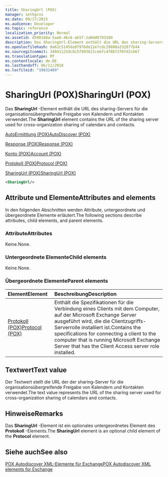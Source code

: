 ```yaml
---
title: SharingUrl (POX)
manager: sethgros
ms.date: 09/17/2015
ms.audience: Developer
ms.topic: reference
localization_priority: Normal
ms.assetid: d590188a-5aa6-46c6-ab5f-2a0dd6793109
description: Das SharingUrl-Element enthält die URL des sharing-Servers für die organisationsübergreifende Freigabe von Kalendern und Kontakten verwendet.
ms.openlocfilehash: 0a62c5145da97976de12e7cdc29800a332877b44
ms.sourcegitcommit: 34041125dc8c5f993b21cebfc4f8b72f0fd2cb6f
ms.translationtype: MT
ms.contentlocale: de-DE
ms.lasthandoff: 06/11/2018
ms.locfileid: "19831489"
---
```

# <a name="sharingurl-pox"></a><span data-ttu-id="72ef7-103">SharingUrl (POX)</span><span class="sxs-lookup"><span data-stu-id="72ef7-103">SharingUrl (POX)</span></span>

<span data-ttu-id="72ef7-104">Das **SharingUrl** -Element enthält die URL des sharing-Servers für die organisationsübergreifende Freigabe von Kalendern und Kontakten verwendet.</span><span class="sxs-lookup"><span data-stu-id="72ef7-104">The **SharingUrl** element contains the URL of the sharing server used for cross-organization sharing of calendars and contacts.</span></span> 
  
[<span data-ttu-id="72ef7-105">AutoErmittlung (POX)</span><span class="sxs-lookup"><span data-stu-id="72ef7-105">AutoDiscover (POX)</span></span>](autodiscover-pox.md)
  
[<span data-ttu-id="72ef7-106">Response (POX)</span><span class="sxs-lookup"><span data-stu-id="72ef7-106">Response (POX)</span></span>](response-pox.md)
  
[<span data-ttu-id="72ef7-107">Konto (POX)</span><span class="sxs-lookup"><span data-stu-id="72ef7-107">Account (POX)</span></span>](account-pox.md)
  
[<span data-ttu-id="72ef7-108">Protokoll (POX)</span><span class="sxs-lookup"><span data-stu-id="72ef7-108">Protocol (POX)</span></span>](protocol-pox.md)
  
[<span data-ttu-id="72ef7-109">SharingUrl (POX)</span><span class="sxs-lookup"><span data-stu-id="72ef7-109">SharingUrl (POX)</span></span>](sharingurl-pox.md)
  
```XML
<SharingUrl/>
```

## <a name="attributes-and-elements"></a><span data-ttu-id="72ef7-110">Attribute und Elemente</span><span class="sxs-lookup"><span data-stu-id="72ef7-110">Attributes and elements</span></span>

<span data-ttu-id="72ef7-111">In den folgenden Abschnitten werden Attribute, untergeordnete und übergeordnete Elemente erläutert.</span><span class="sxs-lookup"><span data-stu-id="72ef7-111">The following sections describe attributes, child elements, and parent elements.</span></span>
  
### <a name="attributes"></a><span data-ttu-id="72ef7-112">Attribute</span><span class="sxs-lookup"><span data-stu-id="72ef7-112">Attributes</span></span>

<span data-ttu-id="72ef7-113">Keine.</span><span class="sxs-lookup"><span data-stu-id="72ef7-113">None.</span></span>
  
### <a name="child-elements"></a><span data-ttu-id="72ef7-114">Untergeordnete Elemente</span><span class="sxs-lookup"><span data-stu-id="72ef7-114">Child elements</span></span>

<span data-ttu-id="72ef7-115">Keine.</span><span class="sxs-lookup"><span data-stu-id="72ef7-115">None.</span></span>
  
### <a name="parent-elements"></a><span data-ttu-id="72ef7-116">Übergeordnete Elemente</span><span class="sxs-lookup"><span data-stu-id="72ef7-116">Parent elements</span></span>

|<span data-ttu-id="72ef7-117">**Element**</span><span class="sxs-lookup"><span data-stu-id="72ef7-117">**Element**</span></span>|<span data-ttu-id="72ef7-118">**Beschreibung**</span><span class="sxs-lookup"><span data-stu-id="72ef7-118">**Description**</span></span>|
|:-----|:-----|
|[<span data-ttu-id="72ef7-119">Protokoll (POX)</span><span class="sxs-lookup"><span data-stu-id="72ef7-119">Protocol (POX)</span></span>](protocol-pox.md) <br/> |<span data-ttu-id="72ef7-120">Enthält die Spezifikationen für die Verbindung eines Clients mit dem Computer, auf der Microsoft Exchange Server ausgeführt wird, die die Clientzugriffs-Serverrolle installiert ist.</span><span class="sxs-lookup"><span data-stu-id="72ef7-120">Contains the specifications for connecting a client to the computer that is running Microsoft Exchange Server that has the Client Access server role installed.</span></span>  <br/> |
   
## <a name="text-value"></a><span data-ttu-id="72ef7-121">Textwert</span><span class="sxs-lookup"><span data-stu-id="72ef7-121">Text value</span></span>

<span data-ttu-id="72ef7-122">Der Textwert stellt die URL der der sharing-Server für die organisationsübergreifende Freigabe von Kalendern und Kontakten verwendet.</span><span class="sxs-lookup"><span data-stu-id="72ef7-122">The text value represents the URL of the sharing server used for cross-organization sharing of calendars and contacts.</span></span>
  
## <a name="remarks"></a><span data-ttu-id="72ef7-123">Hinweise</span><span class="sxs-lookup"><span data-stu-id="72ef7-123">Remarks</span></span>

<span data-ttu-id="72ef7-124">Das **SharingUrl** -Element ist ein optionales untergeordnetes Element des **Protokoll** -Elements.</span><span class="sxs-lookup"><span data-stu-id="72ef7-124">The **SharingUrl** element is an optional child element of the **Protocol** element.</span></span> 
  
## <a name="see-also"></a><span data-ttu-id="72ef7-125">Siehe auch</span><span class="sxs-lookup"><span data-stu-id="72ef7-125">See also</span></span>



[<span data-ttu-id="72ef7-126">POX Autodiscover XML-Elemente für Exchange</span><span class="sxs-lookup"><span data-stu-id="72ef7-126">POX Autodiscover XML elements for Exchange</span></span>](pox-autodiscover-xml-elements-for-exchange.md)

